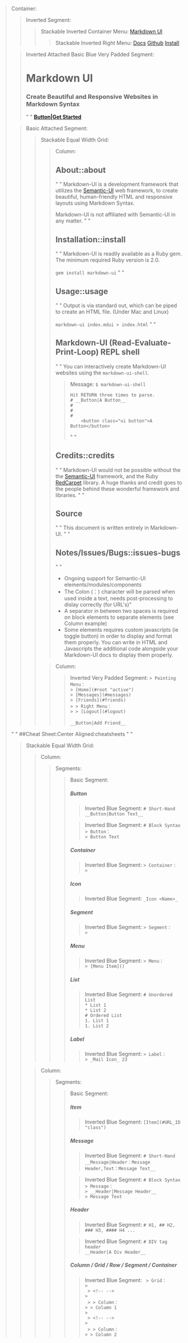 > Container:
> > Inverted Segment:
> > > Stackable Inverted Container Menu:
> > > [Markdown UI](http：//jmoors79.github.io/markdown-ui "active basic")
> > > > Stackable Inverted Right Menu:
> > > > [Docs](toc.html)
> > > > [Github](https：//github.com/jmoors79/markdown-ui)
> > > > [Install](#install)
>
> <!-- -->
> > Inverted Attached Basic Blue Very Padded Segment:
> > # Markdown UI
> > ### Create Beautiful and Responsive Websites  in Markdown Syntax
> > " "
> > [__Button|Get Started__](toc.html)
>
> <!-- -->
> > Basic Attached Segment:
> > > Stackable Equal Width Grid:
> > > > Column:
> > > > ## About::about
> > > > " "
> > > > Markdown-UI is a development framework that utilizes the [Semantic-UI](http：//www.semantic-ui.com) web framework, to create beautiful, human-friendly HTML and responsive layouts using Markdown Syntax.
> > > >
> > > > Markdown-UI is not affiliated with Semantic-UI in any matter.
> > > > " "
> > > > ## Installation::install
> > > > " "
> > > > Markdown-UI is readily available as a Ruby gem. The minimum required Ruby version is 2.0. <br /> <br />
> > > > ```gem install markdown-ui```
> > > > " "
> > > > ## Usage::usage
> > > > " "
> > > > Output is via standard out, which can be piped to create an HTML file. (Under Mac and Linux) <br /> <br />
> > > > ```markdown-ui index.mdui > index.html```
> > > > " "
> > > > ## Markdown-UI (Read-Evaluate-Print-Loop) REPL shell
> > > > " "
> > > > You can interactively create Markdown-UI websites using the `markdown-ui-shell`.
> > > > > Message:
> > > > > ```$ markdown-ui-shell``` <br />
> > > > > ``` ``` <br />
> > > > > ```Hit RETURN three times to parse.``` <br />
> > > > > ```# __Button|A Button__``` <br />
> > > > > ```# ``` <br />
> > > > > ```# ``` <br />
> > > > > ```# ``` <br />
> > > > > ```    <button class="ui button">A Button</button>``` <br />
> > > > > ``` ``` <br />
> > > > " "
> > > > ## Credits::credits
> > > > " "
> > > > Markdown-UI would not be possible without the the [Semantic-UI](http：//www.semantic-ui.com) framework, and the Ruby [RedCarpet](https：//github.com/vmg/redcarpet) library. A huge thanks and credit goes to the people behind these wonderful framework and libraries.
> > > > " "
> > > > ## Source
> > > > " "
> > > > This document is written entirely in Markdown-UI.
> > > > " "
> > > > ## Notes/Issues/Bugs::issues-bugs
> > > > " "
> > > > * Ongoing support for Semantic-UI elements/modules/components <br />
> > > > * The Colon (：) character will be parsed when used inside a text, needs post-processing to dislay correctly (for URL's)" <br />
> > > > * A separator in between two spaces is required on block elements to separate elements (see Column example) <br />
> > > > * Some elements requires custom javascripts (ie toggle button) in order to display and format them properly. You can write in HTML and Javascripts the additional code alongside your Markdown-UI docs to display them properly.<br />
> > > >
> > >
> > > <!-- -->
> > > > Column:
> > > > > Inverted Very Padded Segment:
> > > > > ```> Pointing Menu：``` <br />
> > > > > ```> [Home](#root "active")``` <br />
> > > > > ```> [Messages](#messages)``` <br />
> > > > > ```> [Friends](#friends)``` <br />
> > > > > ```> > Right Menu：``` <br />
> > > > > ```> > [Logout](#logout)``` <br />
> > > > > <br />
> > > > > ```__Button|Add Friend__```
>
> <!-- -->
> " "
> ##Cheat Sheet:Center Aligned:cheatsheets
> " "
> > Stackable Equal Width Grid:
> > > Column:
> > > > Segments:
> > > > > Basic Segment:
> > > > > ##### Button
> > > > > > Inverted Blue Segment:
> > > > > > ``` # Short-Hand ``` <br />
> > > > > > ``` __Button|Button Text__ ```
> > > > >
> > > > > <!-- -->
> > > > > > Inverted Blue Segment:
> > > > > > ``` # Block Syntax ``` <br />
> > > > > > ``` > Button： ``` <br />
> > > > > > ``` > Button Text ``` <br />
> > > > >
> > > > > <!-- -->
> > > > > ##### Container
> > > > > > Inverted Blue Segment:
> > > > > > ``` > Container： ``` <br />
> > > > > > ``` > ``` <br />
> > > > >
> > > > > <!-- -->
> > > > > ##### Icon
> > > > > > Inverted Blue Segment:
> > > > > > ``` _Icon <Name>_ ``` <br />
> > > > >
> > > > > <!-- -->
> > > > > ##### Segment
> > > > > > Inverted Blue Segment:
> > > > > > ``` > Segment： ``` <br />
> > > > > > ``` > ``` <br />
> > > > >
> > > > > <!-- -->
> > > > > ##### Menu
> > > > > > Inverted Blue Segment:
> > > > > > ``` > Menu： ``` <br />
> > > > > > ``` > [Menu Item]() ``` <br />
> > > > >
> > > > > <!-- -->
> > > > > ##### List
> > > > > > Inverted Blue Segment:
> > > > > > ``` # Unordered List ``` <br />
> > > > > > ``` * List 1 ``` <br />
> > > > > > ``` * List 2 ``` <br />
> > > > > > ``` # Ordered List ``` <br />
> > > > > > ``` 1. List 1 ``` <br />
> > > > > > ``` 1. List 2 ``` <br />
> > > > >
> > > > > <!-- -->
> > > > > ##### Label
> > > > > > Inverted Blue Segment:
> > > > > > ``` > Label： ``` <br />
> > > > > > ``` > _Mail Icon_ 23 ``` <br />
> >
> > <!-- --> 
> > > Column:
> > > > Segments:
> > > > > Basic Segment:
> > > > > ##### Item
> > > > > > Inverted Blue Segment:
> > > > > > ``` [Item](#URL_ID "class") ``` <br />
> > > > >
> > > > > <!-- -->
> > > > > ##### Message
> > > > > > Inverted Blue Segment:
> > > > > > ``` # Short-Hand ``` <br />
> > > > > > ``` __Message|Header：Message Header,Text：Message Text__ ``` <br />
> > > > >
> > > > > <!-- -->
> > > > > > Inverted Blue Segment:
> > > > > > ``` # Block Syntax ``` <br />
> > > > > > ``` > Message： ``` <br />
> > > > > > ``` > __Header|Message Header__ ``` <br />
> > > > > > ``` > Message Text ``` <br />
> > > > >
> > > > > <!-- -->
> > > > > ##### Header
> > > > > > Inverted Blue Segment:
> > > > > > ``` # H1, ## H2, ### H3, #### H4 ... ``` <br />
> > > > >
> > > > > <!-- -->
> > > > > > Inverted Blue Segment:
> > > > > > ``` # DIV tag header ``` <br />
> > > > > > ``` __Header|A Div Header__ ``` <br />
> > > > >
> > > > > <!-- -->
> > > > > ##### Column / Grid / Row / Segment / Container
> > > > > > Inverted Blue Segment:
> > > > > > ``` > Grid：``` <br />
> > > > > > ``` > ``` <br />
> > > > > > ``` > <!-- -->``` <br />
> > > > > > ``` > ``` <br />
> > > > > > ``` > > Column：``` <br />
> > > > > > ``` > > Column 1 ``` <br />
> > > > > > ``` > ``` <br />
> > > > > > ``` > <!-- -->``` <br />
> > > > > > ``` > ``` <br />
> > > > > > ``` > > Column：``` <br />
> > > > > > ``` > > Column 2 ``` <br />
